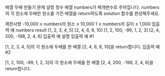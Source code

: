 배열 두배 만들기
문제 설명
정수 배열 numbers가 매개변수로 주어집니다. numbers의 각 원소에 두배한 원소를 가진 배열을 return하도록 solution 함수를 완성해주세요.

제한사항
-10,000 ≤ numbers의 원소 ≤ 10,000
1 ≤ numbers의 길이 ≤ 1,000
입출력 예
numbers result
[1, 2, 3, 4, 5] [2, 4, 6, 8, 10]
[1, 2, 100, -99, 1, 2, 3] [2, 4, 200, -198, 2, 4, 6]
입출력 예 설명
입출력 예 #1

[1, 2, 3, 4, 5]의 각 원소에 두배를 한 배열 [2, 4, 6, 8, 10]을 return합니다.
입출력 예 #2

[1, 2, 100, -99, 1, 2, 3]의 각 원소에 두배를 한 배열 [2, 4, 200, -198, 2, 4, 6]을 return합니다.
